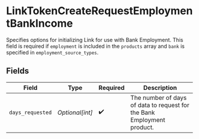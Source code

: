 # LinkTokenCreateRequestEmploymentBankIncome

Specifies options for initializing Link for use with Bank Employment. This field is required if `employment` is included in the `products` array and `bank` is specified in `employment_source_types`.


## Fields

| Field                                                                  | Type                                                                   | Required                                                               | Description                                                            |
| ---------------------------------------------------------------------- | ---------------------------------------------------------------------- | ---------------------------------------------------------------------- | ---------------------------------------------------------------------- |
| `days_requested`                                                       | *Optional[int]*                                                        | :heavy_check_mark:                                                     | The number of days of data to request for the Bank Employment product. |